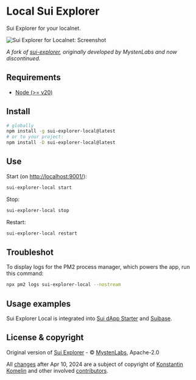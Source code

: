 # Local Sui Explorer

Sui Explorer for your localnet.

![Sui Explorer for Localnet: Screenshot](https://repository-images.githubusercontent.com/797627100/052271ab-2ee5-4560-8c24-bda45edb608c)

_A fork of [sui-explorer](https://github.com/MystenLabs/sui-explorer), originally developed by MystenLabs and now discontinued._

## Requirements

- [Node (>= v20)](https://nodejs.org/en/download/)

## Install

```bash
# globally
npm install -g sui-explorer-local@latest
# or to your project:
npm install -D sui-explorer-local@latest
```

## Use

Start (on [http://localhost:9001/](http://localhost:9001/)):

```bash
sui-explorer-local start
```

Stop:

```bash
sui-explorer-local stop
```

Restart:

```bash
sui-explorer-local restart
```

## Troubleshot

To display logs for the PM2 process manager, which powers the app, run this command:

```bash
npx pm2 logs sui-explorer-local --nostream
```

## Usage examples

Sui Explorer Local is integrated into [Sui dApp Starter](https://github.com/kkomelin/sui-dapp-starter) and [Suibase](https://github.com/ChainMovers/suibase).

## License & copyright

Original version of [Sui Explorer](https://github.com/MystenLabs/sui-explorer) - &copy; [MystenLabs](https://github.com/MystenLabs), Apache-2.0

All [changes](./CHANGELOG.md) after Apr 10, 2024 are a subject of copyright of [Konstantin Komelin](https://github.com/kkomelin) and other involved [contributors](https://github.com/kkomelin/sui-explorer/graphs/contributors).
